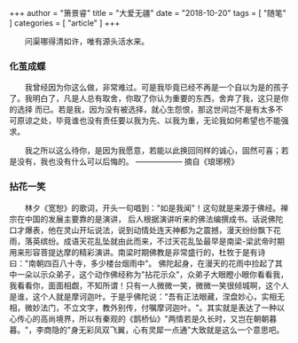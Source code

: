+++
author = "箫景睿"
title = "大爱无疆"
date = "2018-10-20"
tags = [ "随笔" ]
categories = [ "article" ]
+++

　　问渠哪得清如许，唯有源头活水来。
<!--more-->
### 化茧成蝶

　　我曾经因为你这么做，非常难过。可是我毕竟已经不再是一个自以为是的孩子了。我明白了，凡是人总有取舍，你取了你认为重要的东西，舍弃了我，这只是你的选择
而已。若是我，因为没有被选择，就心生怨恨，那这世间岂不是有太多不可原谅之处，毕竟谁也没有责任要以我为先、以我为重，无论我如何希望也不能强求。

　　我之所以这么待你，是因为我愿意，若能以此换回同样的诚心，固然可喜；若是没有，我也没有什么可以后悔的。
—————— 摘自《琅琊榜》

### 拈花一笑

　　林夕《宽恕》的歌词，开头一句唱到："如是我闻"！这句就是来源于佛经。禅宗在中国的发展主要靠的是演讲，
后人根据演讲听来的佛法编撰成书。话说佛陀口才爆表，他在灵山开坛说法，说到动情处连天神都为之震撼，漫天纷纷飘下花雨，落英缤纷。成语天花乱坠就由此而来，不过天花乱坠最早是南梁-梁武帝时期用来形容菩提达摩的精彩演讲。南梁时期佛教是非常盛行的，杜牧于是有诗曰："南朝四百八十寺，多少楼台烟雨中"。
佛陀起身，在漫天的花雨中捡起了其中一朵以示众弟子，这个动作佛经称为"拈花示众"，众弟子大眼瞪小眼你看看我，我看看你，面面相觑，不知所谓！只有一人微微一笑，微微一笑很倾城啊，这个人是谁，这个人就是摩诃迦叶。于是乎佛陀说："吾有正法眼藏，涅盘妙心，实相无相，微妙法门，不立文字，教外别传，付嘱摩诃迦叶。"。其实就是表达了一种以心传心的高尚境界，所以有秦观的《鹊桥仙》"两情若是久长时，又岂在朝朝暮暮。"，李商隐的"身无彩凤双飞翼，心有灵犀一点通"大致就是这么一个意思吧。


